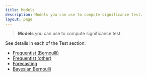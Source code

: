 ```yaml
---
title: Models
description: Models you can use to compute significance test.
layout: page
---
```


> **Models** you can use to compute significance test.

See details in each of the Test section:
* [Frequentist (Bernoulli)]({{site.url}}/{{site.baseurl}}/core_app/impact/web_application/dashboard/models/frequentist/bernoulli)
* [Frequentist (other)]({{site.url}}/{{site.baseurl}}/core_app/impact/web_application/dashboard/models/frequentist/other)
* [Forecasting]({{site.url}}/{{site.baseurl}}/core_app/impact/web_application/dashboard/models/forecasting)
* [Bayesian Bernoulli]({{site.url}}/{{site.baseurl}}/core_app/impact/web_application/dashboard/models/bayesian_bernoulli)
